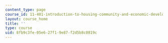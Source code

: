 ```yaml
---
content_type: page
course_id: 11-401-introduction-to-housing-community-and-economic-development-fall-2015
layout: course_home
title: ''
type: course
uid: 8fb9c3fe-05e6-27f1-9e87-f2d5b8c0819c
---
```

